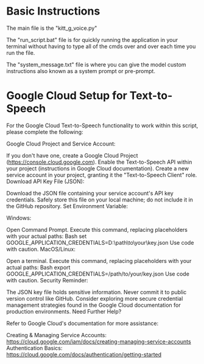 # Basic Instructions

The main file is the "kitt_g_voice.py"

The "run_script.bat" file is for quickly running the application in your terminal without having to type all of the cmds over and over each time you run the file.

The "system_message.txt" file is where you can give the model custom instructions also known as a system prompt or pre-prompt.


# Google Cloud Setup for Text-to-Speech

For the Google Cloud Text-to-Speech functionality to work within this script, please complete the following:

Google Cloud Project and Service Account:

If you don't have one, create a Google Cloud Project (https://console.cloud.google.com).
Enable the Text-to-Speech API within your project (instructions in Google Cloud documentation).
Create a new service account in your project, granting it the "Text-to-Speech Client" role.
Download API Key File (JSON):

Download the JSON file containing your service account's API key credentials.
Safely store this file on your local machine; do not include it in the GitHub repository.
Set Environment Variable:

Windows:

Open Command Prompt.
Execute this command, replacing placeholders with your actual paths:
Bash
set GOOGLE_APPLICATION_CREDENTIALS=D:\path\to\your\key.json 
Use code with caution.
MacOS/Linux:

Open a terminal.
Execute this command, replacing placeholders with your actual paths:
Bash
export GOOGLE_APPLICATION_CREDENTIALS=/path/to/your/key.json
Use code with caution.
Security Reminder:

The JSON key file holds sensitive information. Never commit it to public version control like GitHub.
Consider exploring more secure credential management strategies found in the Google Cloud documentation for production environments.
Need Further Help?

Refer to Google Cloud's documentation for  more assistance:

Creating & Managing Service Accounts: https://cloud.google.com/iam/docs/creating-managing-service-accounts
Authentication Basics: https://cloud.google.com/docs/authentication/getting-started
